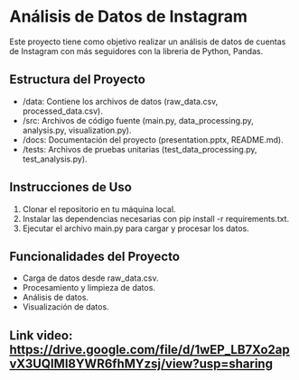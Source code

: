 # Análisis de Datos de Instagram

Este proyecto tiene como objetivo realizar un análisis de datos de cuentas de Instagram con más seguidores con la libreria de Python, Pandas.

## Estructura del Proyecto
- /data: Contiene los archivos de datos (raw_data.csv, processed_data.csv).
- /src: Archivos de código fuente (main.py, data_processing.py, analysis.py, visualization.py).
- /docs: Documentación del proyecto (presentation.pptx, README.md).
- /tests: Archivos de pruebas unitarias (test_data_processing.py, test_analysis.py).

## Instrucciones de Uso
1. Clonar el repositorio en tu máquina local.
2. Instalar las dependencias necesarias con pip install -r requirements.txt.
3. Ejecutar el archivo main.py para cargar y procesar los datos.

## Funcionalidades del Proyecto
- Carga de datos desde raw_data.csv.
- Procesamiento y limpieza de datos.
- Análisis de datos.
- Visualización de datos.

## Link video: https://drive.google.com/file/d/1wEP_LB7Xo2apvX3UQlMl8YWR6fhMYzsj/view?usp=sharing

